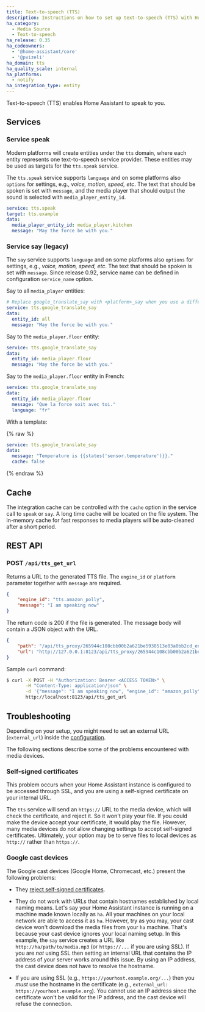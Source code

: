 ```yaml
---
title: Text-to-speech (TTS)
description: Instructions on how to set up text-to-speech (TTS) with Home Assistant.
ha_category:
  - Media Source
  - Text-to-speech
ha_release: 0.35
ha_codeowners:
  - '@home-assistant/core'
  - '@pvizeli'
ha_domain: tts
ha_quality_scale: internal
ha_platforms:
  - notify
ha_integration_type: entity
---
```


Text-to-speech (TTS) enables Home Assistant to speak to you.

## Services

### Service speak

Modern platforms will create entities under the `tts` domain, where each entity represents one text-to-speech service provider. These entities may be used as targets for the `tts.speak` service.

The `tts.speak` service supports `language` and on some platforms also `options` for settings, e.g., *voice, motion, speed, etc*. The text that should be spoken is set with `message`, and the media player that should output the sound is selected with `media_player_entity_id`.

```yaml
service: tts.speak
target: tts.example
data:
  media_player_entity_id: media_player.kitchen
  message: "May the force be with you."
```

### Service say (legacy)

The `say` service supports `language` and on some platforms also `options` for settings, e.g., *voice, motion, speed, etc*. The text that should be spoken is set with `message`. Since release 0.92, service name can be defined in configuration `service_name` option.

Say to all `media_player` entities:

```yaml
# Replace google_translate_say with <platform>_say when you use a different platform.
service: tts.google_translate_say
data:
  entity_id: all
  message: "May the force be with you."
```

Say to the `media_player.floor` entity:

```yaml
service: tts.google_translate_say
data:
  entity_id: media_player.floor
  message: "May the force be with you."
```

Say to the `media_player.floor` entity in French:

```yaml
service: tts.google_translate_say
data:
  entity_id: media_player.floor
  message: "Que la force soit avec toi."
  language: "fr"
```

With a template:

{% raw %}

```yaml
service: tts.google_translate_say
data:
  message: "Temperature is {{states('sensor.temperature')}}."
  cache: false
```

{% endraw %}

## Cache

The integration cache can be controlled with the `cache` option in the service call to `speak` or `say`. A long time cache will be located on the file system. The in-memory cache for fast responses to media players will be auto-cleaned after a short period.

## REST API

### POST `/api/tts_get_url`

Returns a URL to the generated TTS file. The `engine_id` or `platform` parameter together with `message` are required.

```json
{
    "engine_id": "tts.amazon_polly",
    "message": "I am speaking now"
}
```

The return code is 200 if the file is generated. The message body will contain a JSON object with the URL.

```json
{
    "path": "/api/tts_proxy/265944c108cbb00b2a621be5930513e03a0bb2cd_en_-_tts.demo.mp3",
    "url": "http://127.0.0.1:8123/api/tts_proxy/265944c108cbb00b2a621be5930513e03a0bb2cd_en_-_tts.demo.mp3"
}
```

Sample `curl` command:

```bash
$ curl -X POST -H "Authorization: Bearer <ACCESS TOKEN>" \
       -H "Content-Type: application/json" \
       -d '{"message": "I am speaking now", "engine_id": "amazon_polly"}' \
       http://localhost:8123/api/tts_get_url
```

## Troubleshooting

<div class='note'>

Depending on your setup, you might need to set an external URL (`external_url`) inside the [configuration](/docs/configuration/basic/).

</div>

The following sections describe some of the problems encountered with media devices.

### Self-signed certificates

This problem occurs when your Home Assistant instance is configured to be accessed through SSL, and you are using a self-signed certificate on your internal URL.

The `tts` service will send an `https://` URL to the media device, which will check the certificate, and reject it. So it won't play your file. If you could make the device accept your certificate, it would play the file. However, many media devices do not allow changing settings to accept self-signed certificates. Ultimately, your option may be to serve files to local devices as `http://` rather than `https://`.

### Google cast devices

The Google cast devices (Google Home, Chromecast, etc.) present the following problems:

* They [reject self-signed certificates](#self-signed-certificates).

* They do not work with URLs that contain hostnames established by local naming means. Let's say your Home Assistant instance is running on a machine made known locally as `ha`. All your machines on your local network are able to access it as `ha`. However, try as you may, your cast device won't download the media files from your `ha` machine. That's because your cast device ignores your local naming setup. In this example, the `say` service creates a URL like `http://ha/path/to/media.mp3` (or `https://...` if you are using SSL). If you are _not_ using SSL then setting an internal URL that contains the IP address of your server works around this issue. By using an IP address, the cast device does not have to resolve the hostname.

* If you are using SSL (e.g., `https://yourhost.example.org/...`) then you _must_ use the hostname in the certificate (e.g., `external_url: https://yourhost.example.org`). You cannot use an IP address since the certificate won't be valid for the IP address, and the cast device will refuse the connection.
